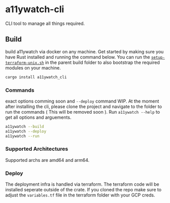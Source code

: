 # a11ywatch-cli

CLI tool to manage all things required.

## Build

build a11ywatch via docker on any machine. Get started by making sure you have Rust installed and running the command below. You can run the [`setup-terraform-unix.sh`](../build/setup-terraform-unix.sh) in the parent build folder to also bootstrap the required modules on your machine.

```sh
cargo install a11ywatch_cli
```

### Commands

exact options comming soon and `--deploy` command WIP. At the moment after installing the cli, please clone the project and navigate to the folder to run the commands ( This will be removed soon ). Run `a11ywatch --help` to get all options and arguements.

```sh
a11ywatch --build
a11ywatch --deploy
a11ywatch --run
```

### Supported Architectures

Supported archs are amd64 and arm64.

### Deploy

The deployment infra is handled via terraform. The terraform code will be installed seperate outside of the crate.
If you cloned the repo make sure to adjust the `variables.tf` file in the terraform folder with your GCP creds.
